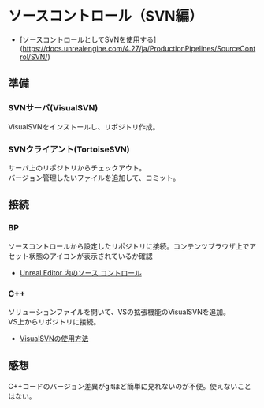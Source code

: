 # ソースコントロール（SVN編）

* [ソースコントロールとしてSVNを使用する] (https://docs.unrealengine.com/4.27/ja/ProductionPipelines/SourceControl/SVN/)

## 準備

### SVNサーバ(VisualSVN)

VisualSVNをインストールし、リポジトリ作成。

### SVNクライアント(TortoiseSVN)

サーバ上のリポジトリからチェックアウト。  
バージョン管理したいファイルを追加して、コミット。

## 接続

### BP

ソースコントロールから設定したリポジトリに接続。コンテンツブラウザ上でアセット状態のアイコンが表示されているか確認

* [Unreal Editor 内のソース コントロール](https://docs.unrealengine.com/4.27/ja/ProductionPipelines/SourceControl/InEditor/)

### C++

ソリューションファイルを開いて、VSの拡張機能のVisualSVNを追加。  
VS上からリポジトリに接続。

* [VisualSVNの使用方法](https://so-zou.jp/software/tech/tool/version-control/visual-svn/)

## 感想
C++コードのバージョン差異がgitほど簡単に見れないのが不便。使えないことはない。